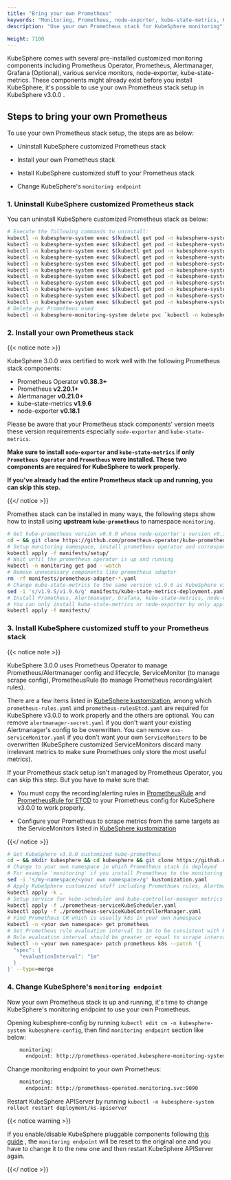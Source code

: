 ```yaml
---
title: "Bring your own Prometheus"
keywords: "Monitoring, Prometheus, node-exporter, kube-state-metrics, KubeSphere, Kubernetes"
description: "Use your own Prometheus stack for KubeSphere monitoring"

Weight: 7100
---
```


KubeSphere comes with several pre-installed customized monitoring components including Prometheus Operator, Prometheus, Alertmanager, Grafana (Optional), various service monitors, node-exporter, kube-state-metrics. These components might already exist before you install KubeSphere, it's possible to use your own Prometheus stack setup in KubeSphere v3.0.0 .

## Steps to bring your own Prometheus

To use your own Prometheus stack setup, the steps are as below:

- Uninstall KubeSphere customized Prometheus stack

- Install your own Prometheus stack

- Install KubeSphere customized stuff to your Prometheus stack

- Change KubeSphere's `monitoring endpoint`

### 1. Uninstall KubeSphere customized Prometheus stack

You can uninstall KubeSphere customized Prometheus stack as below:

```bash
# Execute the following commands to uninstall:
kubectl -n kubesphere-system exec $(kubectl get pod -n kubesphere-system -l app=ks-install -o jsonpath='{.items[0].metadata.name}') -- kubectl delete -f /kubesphere/kubesphere/prometheus/alertmanager/ 2>/dev/null
kubectl -n kubesphere-system exec $(kubectl get pod -n kubesphere-system -l app=ks-install -o jsonpath='{.items[0].metadata.name}') -- kubectl delete -f /kubesphere/kubesphere/prometheus/devops/ 2>/dev/null
kubectl -n kubesphere-system exec $(kubectl get pod -n kubesphere-system -l app=ks-install -o jsonpath='{.items[0].metadata.name}') -- kubectl delete -f /kubesphere/kubesphere/prometheus/etcd/ 2>/dev/null
kubectl -n kubesphere-system exec $(kubectl get pod -n kubesphere-system -l app=ks-install -o jsonpath='{.items[0].metadata.name}') -- kubectl delete -f /kubesphere/kubesphere/prometheus/grafana/ 2>/dev/null
kubectl -n kubesphere-system exec $(kubectl get pod -n kubesphere-system -l app=ks-install -o jsonpath='{.items[0].metadata.name}') -- kubectl delete -f /kubesphere/kubesphere/prometheus/kube-state-metrics/ 2>/dev/null
kubectl -n kubesphere-system exec $(kubectl get pod -n kubesphere-system -l app=ks-install -o jsonpath='{.items[0].metadata.name}') -- kubectl delete -f /kubesphere/kubesphere/prometheus/node-exporter/ 2>/dev/null
kubectl -n kubesphere-system exec $(kubectl get pod -n kubesphere-system -l app=ks-install -o jsonpath='{.items[0].metadata.name}') -- kubectl delete -f /kubesphere/kubesphere/prometheus/upgrade/ 2>/dev/null
kubectl -n kubesphere-system exec $(kubectl get pod -n kubesphere-system -l app=ks-install -o jsonpath='{.items[0].metadata.name}') -- kubectl delete -f /kubesphere/kubesphere/prometheus/prometheus-rules-v1.16\+.yaml 2>/dev/null
kubectl -n kubesphere-system exec $(kubectl get pod -n kubesphere-system -l app=ks-install -o jsonpath='{.items[0].metadata.name}') -- kubectl delete -f /kubesphere/kubesphere/prometheus/prometheus-rules.yaml 2>/dev/null
kubectl -n kubesphere-system exec $(kubectl get pod -n kubesphere-system -l app=ks-install -o jsonpath='{.items[0].metadata.name}') -- kubectl delete -f /kubesphere/kubesphere/prometheus/prometheus 2>/dev/null
kubectl -n kubesphere-system exec $(kubectl get pod -n kubesphere-system -l app=ks-install -o jsonpath='{.items[0].metadata.name}') -- kubectl delete -f /kubesphere/kubesphere/prometheus/init/ 2>/dev/null
# Delete pvc Prometheus used
kubectl -n kubesphere-monitoring-system delete pvc `kubectl -n kubesphere-monitoring-system get pvc | grep -v VOLUME | awk '{print $1}' |  tr '\n' ' '`
```

### 2. Install your own Prometheus stack

{{< notice note >}}

KubeSphere 3.0.0 was certified to work well with the following Prometheus stack components:

- Prometheus Operator **v0.38.3+**
- Prometheus **v2.20.1+**
- Alertmanager **v0.21.0+**
- kube-state-metrics **v1.9.6**
- node-exporter **v0.18.1**

Please be aware that your Prometheus stack components' version meets these version requirements especially `node-exporter` and `kube-state-metrics`.

**Make sure to install `node-exporter` and `kube-state-metrics` if only `Prometheus Operator` and `Prometheus` were installed. These two components are required for KubeSphere to work properly.**

**If you've already had the entire Prometheus stack up and running, you can skip this step.**

{{</ notice >}}

Promethes stack can be installed in many ways, the following steps show how to install using **upstream `kube-prometheus`** to namespace `monitoring`.

```bash
# Get kube-prometheus version v0.6.0 whose node-exporter's version v0.18.1 matches the one KubeSphere v3.0.0 used
cd ~ && git clone https://github.com/prometheus-operator/kube-prometheus.git && cd kube-prometheus && git checkout tags/v0.6.0 -b v0.6.0
# Setup monitoring namespace, install prometheus operator and corresponding roles
kubectl apply -f manifests/setup/
# Wait until the prometheus operator is up and running
kubectl -n monitoring get pod --watch
# Remove unnecessary components like prometheus adapter
rm -rf manifests/prometheus-adapter-*.yaml
# Change kube-state-metrics to the same version v1.9.6 as KubeSphere v3.0.0 used
sed -i 's/v1.9.5/v1.9.6/g' manifests/kube-state-metrics-deployment.yaml
# Install Prometheus, Alertmanager, Grafana, kube-state-metrics, node-exporter
# You can only install kube-state-metrics or node-exporter by only applying yaml files kube-state-metrics-*.yaml or node-exporter-*.yaml
kubectl apply -f manifests/
```

### 3. Install KubeSphere customized stuff to your Prometheus stack

{{< notice note >}}

KubeSphere 3.0.0 uses Prometheus Operator to manage Prometheus/Alertmanager config and lifecycle, ServiceMonitor (to manage scrape config), PrometheusRule (to manage Prometheus recording/alert rules).

There are a few items listed in [KubeSphere kustomization](https://github.com/kubesphere/kube-prometheus/blob/ks-v3.0/kustomize/kustomization.yaml), among which `prometheus-rules.yaml` and `prometheus-rulesEtcd.yaml` are required for KubeSphere v3.0.0 to work properly and the others are optional. You can remove `alertmanager-secret.yaml` if you don't want your existing Alertmanager's config to be overwritten. You can remove `xxx-serviceMonitor.yaml` if you don't want your own `ServiceMonitors` to be overwritten (KubeSphere customized ServiceMonitors discard many irrelevant metrics to make sure Promethues only store the most useful metrics).

If your Prometheus stack setup isn't managed by Prometheus Operator, you can skip this step. But you have to make sure that:

- You must copy the recording/alerting rules in [PrometheusRule](https://github.com/kubesphere/kube-prometheus/blob/ks-v3.0/kustomize/prometheus-rules.yaml) and [PrometheusRule for ETCD](https://github.com/kubesphere/kube-prometheus/blob/ks-v3.0/kustomize/prometheus-rulesEtcd.yaml) to your Prometheus config for KubeSphere v3.0.0 to work properly.

- Configure your Prometheus to scrape metrics from the same targets as the ServiceMonitors listed in [KubeSphere kustomization](https://github.com/kubesphere/kube-prometheus/blob/ks-v3.0/kustomize/kustomization.yaml)

{{</ notice >}}

```bash
# Get KubeSphere v3.0.0 customized kube-prometheus
cd ~ && mkdir kubesphere && cd kubesphere && git clone https://github.com/kubesphere/kube-prometheus.git && cd kube-prometheus/kustomize
# Change to your own namespace in which Prometheus stack is deployed
# For example 'monitoring' if you install Prometheus to the monitoring namespace following step 2.
sed -i 's/my-namespace/<your own namespace>/g' kustomization.yaml
# Apply KubeSphere customized stuff including Promethues rules, Alertmanager config, various ServiceMonitors.  
kubectl apply -k .
# Setup service for kube-scheduler and kube-controller-manager metrics exposure
kubectl apply -f ./prometheus-serviceKubeScheduler.yaml
kubectl apply -f ./prometheus-serviceKubeControllerManager.yaml
# Find Prometheus CR which is usually k8s in your own namespace
kubectl -n <your own namespace> get prometheus
# Set Prometheus rule evaluation interval to 1m to be consistent with KubeSphere v3.0.0 customized ServiceMonitor
# Rule evaluation interval should be greater or equal to scrape interval.
kubectl -n <your own namespace> patch prometheus k8s --patch '{
  "spec": {
    "evaluationInterval": "1m"
  }
}' --type=merge
```

### 4. Change KubeSphere's `monitoring endpoint`

Now your own Prometheus stack is up and running, it's time to change KubeSphere's monitoring endpoint to use your own Prometheus.

Opening kubesphere-config by running `kubectl edit cm -n kubesphere-system kubesphere-config`, then find `monitoring endpoint` section like below:

```bash
    monitoring:
      endpoint: http://prometheus-operated.kubesphere-monitoring-system.svc:9090
```

Change monitoring endpoint to your own Prometheus:

```bash
    monitoring:
      endpoint: http://prometheus-operated.monitoring.svc:9090
```

Restart KubeSphere APIServer by running `kubectl -n kubesphere-system rollout restart deployment/ks-apiserver`

{{< notice warning >}}

If you enable/disable KubeSphere pluggable components following [this guide](https://kubesphere.io/docs/pluggable-components/overview/) , the `monitoring endpoint` will be reset to the original one and you have to change it to the new one and then restart KubeSphere APIServer again.

{{</ notice >}}